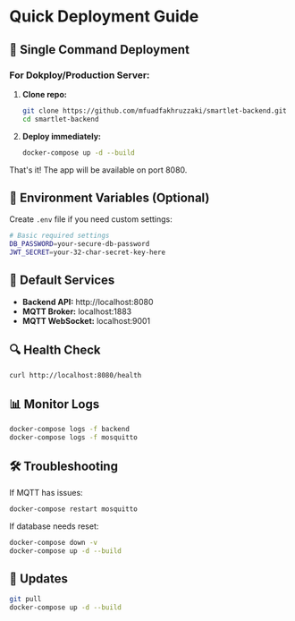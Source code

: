 # Quick Deployment Guide

## 🚀 Single Command Deployment

### For Dokploy/Production Server:

1. **Clone repo:**

   ```bash
   git clone https://github.com/mfuadfakhruzzaki/smartlet-backend.git
   cd smartlet-backend
   ```

2. **Deploy immediately:**
   ```bash
   docker-compose up -d --build
   ```

That's it! The app will be available on port 8080.

## 🔧 Environment Variables (Optional)

Create `.env` file if you need custom settings:

```bash
# Basic required settings
DB_PASSWORD=your-secure-db-password
JWT_SECRET=your-32-char-secret-key-here
```

## 📡 Default Services

- **Backend API:** http://localhost:8080
- **MQTT Broker:** localhost:1883
- **MQTT WebSocket:** localhost:9001

## 🔍 Health Check

```bash
curl http://localhost:8080/health
```

## 📊 Monitor Logs

```bash
docker-compose logs -f backend
docker-compose logs -f mosquitto
```

## 🛠️ Troubleshooting

If MQTT has issues:

```bash
docker-compose restart mosquitto
```

If database needs reset:

```bash
docker-compose down -v
docker-compose up -d --build
```

## 🔄 Updates

```bash
git pull
docker-compose up -d --build
```
